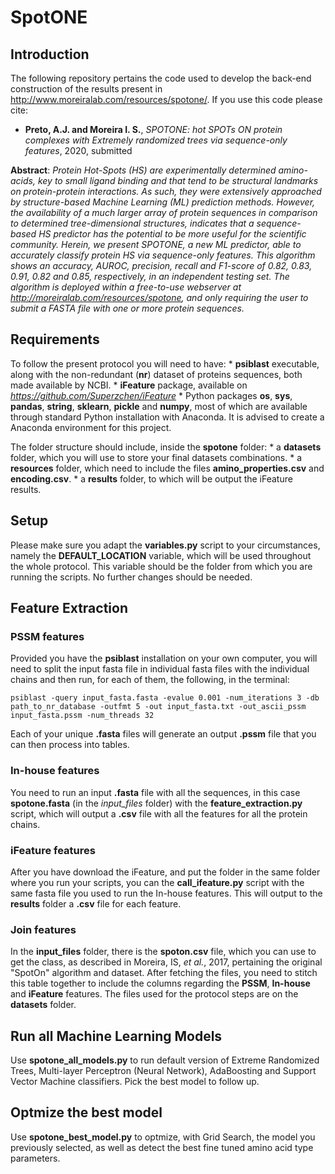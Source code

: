 # SpotONE

## Introduction
The following repository pertains the code used to develop the back-end construction of the results present in http://www.moreiralab.com/resources/spotone/. If you use this code please cite:

- **Preto, A.J. and Moreira I. S.**, *SPOTONE: hot SPOTs ON protein complexes with Extremely randomized trees via sequence-only features*, 2020, submitted

**Abstract**: *Protein Hot-Spots (HS) are experimentally determined amino-acids, key to small ligand binding and that tend to be structural landmarks on protein-protein interactions. As such, they were extensively approached by structure-based Machine Learning (ML) prediction methods. However, the availability of a much larger array of protein sequences in comparison to determined tree-dimensional structures, indicates that a sequence-based HS predictor has the potential to be more useful for the scientific community. Herein, we present SPOTONE, a new ML predictor, able to accurately classify protein HS via sequence-only features. This algorithm shows an accuracy, AUROC, precision, recall and F1-score of 0.82, 0.83, 0.91, 0.82 and 0.85, respectively, in an independent testing set. The algorithm is deployed within a free-to-use webserver at http://moreiralab.com/resources/spotone, and only requiring the user to submit a FASTA file with one or more protein sequences.*


## Requirements
To follow the present protocol you will need to have:
	* **psiblast** executable, along with the non-redundant (**nr**) dataset of proteins sequences, both made available by NCBI.
	* **iFeature** package, available on *https://github.com/Superzchen/iFeature*
	* Python packages **os**, **sys**, **pandas**, **string**, **sklearn**, **pickle** and **numpy**, most of which are available through standard Python installation with Anaconda. It is advised to create a Anaconda environment for this project.

The folder structure should include, inside the **spotone** folder:
	* a **datasets** folder, which you will use to store your final datasets combinations.
	* a **resources** folder, which need to include the files **amino_properties.csv** and **encoding.csv**.
	* a **results** folder, to which will be output the iFeature results.

## Setup

Please make sure you adapt the **variables.py** script to your circumstances, namely the **DEFAULT_LOCATION** variable, which will be used throughout the whole protocol. This variable should be the folder from which you are running the scripts. No further changes should be needed.

## Feature Extraction

### PSSM features
Provided you have the **psiblast** installation on your own computer, you will need to split the input fasta file in individual fasta files with the individual chains and then run, for each of them, the following, in the terminal:

```
psiblast -query input_fasta.fasta -evalue 0.001 -num_iterations 3 -db path_to_nr_database -outfmt 5 -out input_fasta.txt -out_ascii_pssm input_fasta.pssm -num_threads 32  
```

Each of your unique **.fasta** files will generate an output **.pssm** file that you can then process into tables.

### In-house features
You need to run an input **.fasta** file with all the sequences, in this case **spotone.fasta** (in the *input_files* folder) with the **feature_extraction.py** script, which will output a **.csv** file with all the features for all the protein chains.

### iFeature features
After you have download the iFeature, and put the folder in the same folder where you run your scripts, you can the **call_ifeature.py** script with the same fasta file you used to run the In-house features. This will output to the **results** folder a **.csv** file for each feature.

### Join features
In the **input_files** folder, there is the **spoton.csv** file, which you can use to get the class, as described in Moreira, IS, *et al.*, 2017, pertaining the original "SpotOn" algorithm and dataset. After fetching the files, you need to stitch this table together to include the columns regarding the **PSSM**, **In-house** and **iFeature** features. The files used for the protocol steps are on the **datasets** folder.

## Run all Machine Learning Models
Use **spotone_all_models.py** to run default version of Extreme Randomized Trees, Multi-layer Perceptron (Neural Network), AdaBoosting and Support Vector Machine classifiers. Pick the best model to follow up.

## Optmize the best model
Use **spotone_best_model.py** to optmize, with Grid Search, the model you previously selected, as well as detect the best fine tuned amino acid type parameters.
